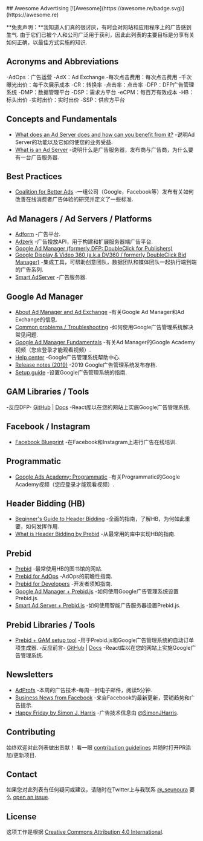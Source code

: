 <div class="github-widget" data-repo="cenoura/awesome-ads"></div>
<script async src="https://pagead2.googlesyndication.com/pagead/js/adsbygoogle.js"></script><ins class="adsbygoogle" style="display:block" data-ad-client="ca-pub-6890694312814945" data-ad-slot="5473692530" data-ad-format="auto"  data-full-width-responsive="true"></ins>
## Awesome Advertising [![Awesome](https://awesome.re/badge.svg)](https://awesome.re)


 **免责声明：**我知道人们真的很讨厌，有时会对网站和应用程序上的广告感到生气. 由于它们已被个人和公司广泛用于获利，因此此列表的主要目标是分享有关如何正确，以最佳方式实施的知识.



## Acronyms and Abbreviations

-AdOps：广告运营
-AdX：Ad Exchange
-每次点击费用：每次点击费用
-千次曝光出价：每千次展示成本
-CR：转换率
-点击率：点击率
-DFP：DFP广告管理系统
-DMP：数据管理平台
-DSP：需求方平台
-eCPM：每百万有效成本
-HB：标头出价
-实时出价：实时出价
-SSP：供应方平台

## Concepts and Fundamentals

- [What does an Ad Server does and how can you benefit from it?](https://www.thinkwithgoogle.com/intl/en-145/perspectives/local-articles/what-does-ad-server-do-and-how-can-you-benefit-it/) -说明Ad Server的功能以及它如何使您的业务受益.
- [What is an Ad Server](https://adzerk.com/blog/what-is-an-ad-server/) -说明什么是广告服务器，发布商与广告商，为什么要有一台广告服务器.

## Best Practices

- [Coalition for Better Ads](https://www.betterads.org/) -一组公司（Google，Facebook等）发布有关如何改善在线消费者广告体验的研究并定义了一些标准.

## Ad Managers / Ad Servers / Platforms

- [Adform](https://site.adform.com/) -广告平台.
- [Adzerk](https://adzerk.com/) -广告投放API，用于构建和扩展服务器端广告平台.
- [Google Ad Manager (formerly DFP: DoubleClick for Publishers)](https://admanager.google.com/)
- [Google Display & Video 360 (a.k.a DV360 / formerly DoubleClick Bid Manager)](https://displayvideo.google.com/) -集成工具，可帮助创意团队，数据团队和媒体团队一起执行端到端的广告系列.
- [Smart AdServer](https://smartadserver.com/) -广告服务器.

## Google Ad Manager

- [About Ad Manager and Ad Exchange](https://support.google.com/admanager/topic/7505788) -有关Google Ad Manager和Ad Exchange的信息.
- [Common problems / Troubleshooting](https://support.google.com/admanager/topic/6048322) -如何使用Google广告管理系统解决常见问题.
- [Google Ad Manager Fundamentals](https://skillshop.exceedlms.com/student/path/17117-drive-advertising-revenue-with-google-ad-manager) -有关Ad Manager的Google Academy视频（您应登录才能观看视频）.
- [Help center](https://support.google.com/admanager/) -Google广告管理系统帮助中心.
- [Release notes (2019)](https://support.google.com/admanager/answer/9197913) -2019 Google广告管理系统发布存档.
- [Setup guide](https://support.google.com/admanager/topic/7505789) -设置Google广告管理系统的指南.

## GAM Libraries / Tools

-反应DFP- [GitHub](https://github.com/jaanauati/react-dfp) | [Docs](http://react-dfp.ml/) -React库以在您的网站上实施Google广告管理系统.

## Facebook / Instagram

- [Facebook Blueprint](https://www.facebook.com/business/learn) -在Facebook和Instagram上进行广告在线培训.

## Programmatic

- [Google Ads Academy: Programmatic](https://academy.exceedlms.com/student/catalog/list?category_ids=682-programmatic) -有关Programmatic的Google Academy视频（您应登录才能观看视频）.

## Header Bidding (HB)

- [Beginner's Guide to Header Bidding](https://adprofs.co/beginners-guide-to-header-bidding/) -全面的指南，了解HB，为何如此重要，如何发挥作用.
- [What is Header Bidding by Prebid](http://prebid.org/overview/intro.html#header-bidding) -从最常用的库中实现HB的指南.

## Prebid

- [Prebid](http://prebid.org/) -最常使用HB的图书馆的网站.
- [Prebid for AdOps](http://prebid.org/adops/before-you-start.html) -AdOps的前瞻性指南.
- [Prebid for Developers](http://prebid.org/developers.html) -开发者须知指南.
- [Google Ad Manager + Prebid.js](http://prebid.org/adops/setting-up-prebid-multi-format-in-dfp.html) -如何使用Google广告管理系统设置Prebid.js.
- [Smart Ad Server + Prebid.js](https://support.smartadserver.com/s/article/Holistic-Setup) -如何使用智能广告服务器设置Prebid.js.

## Prebid Libraries / Tools

- [Prebid + GAM setup tool](https://github.com/kmjennison/dfp-prebid-setup) -用于Prebid.js和Google广告管理系统的自动订单项生成器.
-反应前言- [GitHub](https://github.com/technology-ebay-de/react-prebid) | [Docs](https://github.com/technology-ebay-de/react-prebid/wiki) -React库以在您的网站上实施Google广告管理系统.

## Newsletters

- [AdProfs](https://adprofs.co/this-week-in-ad-tech/) -本周的广告技术-每周一封电子邮件，阅读5分钟.
- [Business News from Facebook](https://www.facebook.com/business/m/updates-signup) -来自Facebook的最新更新，营销趋势和广告提示.
- [Happy Friday by Simon J. Harris](https://simonjharris.substack.com) -广告技术信息由 [@SimonJHarris](https://twitter.com/SimonJHarris).

## Contributing

始终欢迎对此列表做出贡献！ 看一眼 [contribution guidelines](https://github.com/cenoura/awesome-ads/blob/master/CONTRIBUTING.md) 并随时打开PR添加/更新项目.

## Contact

如果您对此列表有任何疑问或建议，请随时在Twitter上与我联系 [@\_seunoura](https://twitter.com/_seunoura) 要么 [open an issue](https://github.com/cenoura/awesome-ads/issues/new).

## License

这项工作是根据 [Creative Commons Attribution 4.0 International](https://github.com/cenoura/awesome-ads/blob/master/LICENSE).
